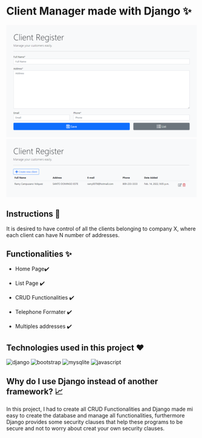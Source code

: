 # Client Manager made with Django ✨
![index](https://github.com/Daniels-not/client-manager/blob/main/Main.PNG) ![list](https://github.com/Daniels-not/client-manager/blob/main/List.PNG)

## Instructions 📑

It is desired to have control of all the clients belonging to company X, where each client can have N number of addresses.

## Functionalities ✨

- Home Page✔️

- List Page ✔️

- CRUD Functionalities ✔️

- Telephone Formater ✔️

- Multiples addresses ✔️

## Technologies used in this project ❤️
![django](https://img.shields.io/badge/Django-092E20?style=for-the-badge&logo=django&logoColor=white) ![bootstrap](https://img.shields.io/badge/Bootstrap-563D7C?style=for-the-badge&logo=bootstrap&logoColor=white) 
![mysqlite](https://img.shields.io/badge/SQLite-07405E?style=for-the-badge&logo=sqlite&logoColor=white) ![javascript](https://img.shields.io/badge/JavaScript-323330?style=for-the-badge&logo=javascript&logoColor=F7DF1E)

## Why do I use Django instead of another framework? 📈

In this project, I had to create all CRUD Functionalities and Django made mi easy to create the database and manage all functionalities, furthermore Django provides some security clauses that help these programs to be secure and not to worry about creat your own security clauses.
